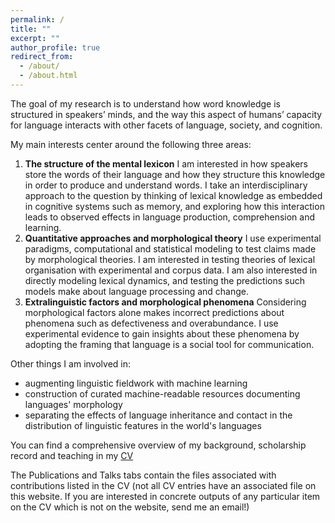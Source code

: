 ```yaml
---
permalink: /
title: ""
excerpt: ""
author_profile: true
redirect_from: 
  - /about/
  - /about.html
---
```


The goal of my research is to understand how word knowledge is structured in speakers’ minds, and the way this aspect of humans’ capacity for language interacts with other facets of language, society, and cognition.

My main interests center around the following three areas: 
1. **The structure of the mental lexicon** I am interested in how speakers store the words of their language and
how they structure this knowledge in order to produce and understand words. I take an interdisciplinary
approach to the question by thinking of lexical knowledge as embedded in cognitive systems such as memory,
and exploring how this interaction leads to observed effects in language production, comprehension and learning.
2. **Quantitative approaches and morphological theory** I use experimental paradigms, computational
and statistical modeling to test claims made by morphological theories.
I am interested in testing theories of lexical organisation with experimental and corpus data. I am also interested in directly modeling lexical dynamics, and testing the predictions such models make about language processing and change.
3. **Extralinguistic factors and morphological phenomena** Considering morphological factors alone makes
incorrect predictions about phenomena such as defectiveness and overabundance. I use experimental evidence
to gain insights about these phenomena by adopting the framing that language is a social tool for
communication.

Other things I am involved in:
- augmenting linguistic fieldwork with machine learning
- construction of curated machine-readable resources documenting languages' morphology
- separating the effects of language inheritance and contact in the distribution of linguistic features in the world's languages

You can find a comprehensive overview of my background, scholarship record and teaching in my [CV](https://copotm.github.io/files/COPOT_CV_pub.pdf)

The Publications and Talks tabs contain the files associated with contributions listed in the CV (not all CV entries have an associated file on this website. If you are interested in concrete outputs of any particular item on the CV which is not on the website, send me an email!)